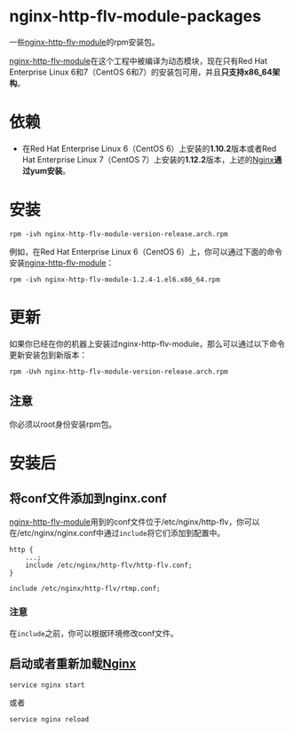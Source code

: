 # nginx-http-flv-module-packages
一些[nginx-http-flv-module](https://github.com/winshining/nginx-http-flv-module)的rpm安装包。

[nginx-http-flv-module](https://github.com/winshining/nginx-http-flv-module)在这个工程中被编译为动态模块，现在只有Red Hat Enterprise Linux 6和7（CentOS 6和7）的安装包可用，并且**只支持x86_64架构**。

# 依赖

* 在Red Hat Enterprise Linux 6（CentOS 6）上安装的**1.10.2**版本或者Red Hat Enterprise Linux 7（CentOS 7）上安装的**1.12.2**版本，上述的[Nginx](http://nginx.org)**通过yum安装**。

# 安装

    rpm -ivh nginx-http-flv-module-version-release.arch.rpm

例如，在Red Hat Enterprise Linux 6（CentOS 6）上，你可以通过下面的命令安装[nginx-http-flv-module](https://github.com/winshining/nginx-http-flv-module)：

    rpm -ivh nginx-http-flv-module-1.2.4-1.el6.x86_64.rpm

# 更新

如果你已经在你的机器上安装过nginx-http-flv-module，那么可以通过以下命令更新安装包到新版本：

    rpm -Uvh nginx-http-flv-module-version-release.arch.rpm

## 注意

你必须以root身份安装rpm包。

# 安装后

## 将conf文件添加到nginx.conf

[nginx-http-flv-module](https://github.com/winshining/nginx-http-flv-module)用到的conf文件位于/etc/nginx/http-flv，你可以在/etc/nginx/nginx.conf中通过`include`将它们添加到配置中。

    http {
        ...;
        include /etc/nginx/http-flv/http-flv.conf;
    }

    include /etc/nginx/http-flv/rtmp.conf;

### 注意

在`include`之前，你可以根据环境修改conf文件。

## 启动或者重新加载[Nginx](http://nginx.org)

    service nginx start

或者

    service nginx reload
